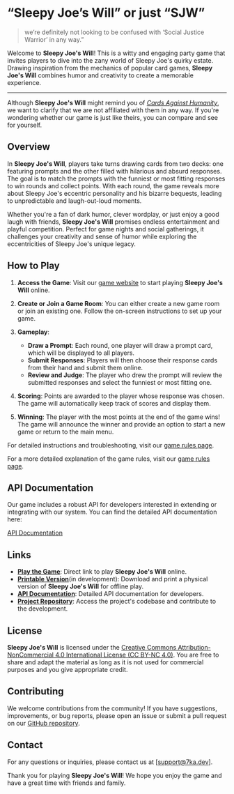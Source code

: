 # “Sleepy Joe’s Will” or just “SJW”
> we’re definitely not looking to be confused with ‘Social Justice Warrior’ in any way.”

Welcome to **Sleepy Joe's Will**! This is a witty and engaging party game that invites players to dive into the zany world of Sleepy Joe's quirky estate. Drawing inspiration from the mechanics of popular card games, **Sleepy Joe's Will** combines humor and creativity to create a memorable experience.

---

Although **Sleepy Joe's Will** might remind you of [*Cards Against Humanity*](https://cardsagainsthumanity.com), we want to clarify that we are not affiliated with them in any way. If you're wondering whether our game is just like theirs, you can compare and see for yourself.

## Overview

In **Sleepy Joe's Will**, players take turns drawing cards from two decks: one featuring prompts and the other filled with hilarious and absurd responses. The goal is to match the prompts with the funniest or most fitting responses to win rounds and collect points. With each round, the game reveals more about Sleepy Joe's eccentric personality and his bizarre bequests, leading to unpredictable and laugh-out-loud moments.

Whether you're a fan of dark humor, clever wordplay, or just enjoy a good laugh with friends, **Sleepy Joe's Will** promises endless entertainment and playful competition. Perfect for game nights and social gatherings, it challenges your creativity and sense of humor while exploring the eccentricities of Sleepy Joe's unique legacy.

## How to Play

1. **Access the Game**: Visit our [game website](https://sjw.7ka.dev) to start playing **Sleepy Joe's Will** online.

2. **Create or Join a Game Room**: You can either create a new game room or join an existing one. Follow the on-screen instructions to set up your game.

3. **Gameplay**:
   - **Draw a Prompt**: Each round, one player will draw a prompt card, which will be displayed to all players.
   - **Submit Responses**: Players will then choose their response cards from their hand and submit them online.
   - **Review and Judge**: The player who drew the prompt will review the submitted responses and select the funniest or most fitting one.

4. **Scoring**: Points are awarded to the player whose response was chosen. The game will automatically keep track of scores and display them.

5. **Winning**: The player with the most points at the end of the game wins! The game will announce the winner and provide an option to start a new game or return to the main menu.

For detailed instructions and troubleshooting, visit our [game rules page](#).

For a more detailed explanation of the game rules, visit our [game rules page](#).

## API Documentation

Our game includes a robust API for developers interested in extending or integrating with our system. You can find the detailed API documentation here:

[API Documentation](https://your-api-docs-link.com)

## Links

- **[Play the Game](https://sjw.7ka.dev)**: Direct link to play **Sleepy Joe's Will** online.
- **[Printable Version](https://sjw.7ka.dev)**(in development): Download and print a physical version of **Sleepy Joe's Will** for offline play.
- **[API Documentation](https://your-api-docs-link.com)**: Detailed API documentation for developers.
- **[Project Repository](https://github.com/7ka-dev/sjw)**: Access the project's codebase and contribute to the development.

## License

**Sleepy Joe's Will** is licensed under the [Creative Commons Attribution-NonCommercial 4.0 International License (CC BY-NC 4.0)](https://creativecommons.org/licenses/by-nc/4.0/). You are free to share and adapt the material as long as it is not used for commercial purposes and you give appropriate credit.

## Contributing

We welcome contributions from the community! If you have suggestions, improvements, or bug reports, please open an issue or submit a pull request on our [GitHub repository](https://github.com/7ka-dev/sjw).

## Contact

For any questions or inquiries, please contact us at [support@7ka.dev].

Thank you for playing **Sleepy Joe's Will**! We hope you enjoy the game and have a great time with friends and family.


